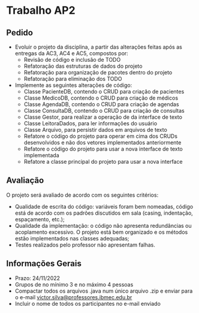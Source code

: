 # Trabalho AP2

## Pedido

- Evoluir o projeto da disciplina, a partir das alterações feitas após as entregas da AC3, AC4 e AC5, compostos por:
  - Revisão de código e inclusão de TODO
  - Refatoração das estruturas de dados do projeto
  - Refatoração para organização de pacotes dentro do projeto
  - Refatoração para eliminação dos TODO
- Implemente as seguintes alterações de código:
  - Classe PacienteDB, contendo o CRUD para criação de pacientes
  - Classe MedicoDB, contendo o CRUD para criação de médicos
  - Classe AgendaDB, contendo o CRUD para criação de agendas
  - Classe ConsultaDB, contendo o CRUD para criação de consultas
  - Classe Gestor, para realizar a operação de da interface de texto
  - Classe LeitoraDados, para ler informações do usuário
  - Classe Arquivo, para persistir dados em arquivos de texto
  - Refatore o código do projeto para operar em cima dos CRUDs desenvolvidos e não dos vetores implementados anteriormente
  - Refatore o código do projeto para usar a nova interface de texto implementada
  - Refatore a classe principal do projeto para usar a nova interface

## Avaliação

O projeto será avaliado de acordo com os seguintes critérios:

- Qualidade de escrita do código: variáveis foram bem nomeadas, código está de acordo com os padrões discutidos em sala (casing, indentação, espaçamento, etc.);
- Qualidade da implementação: o código não apresenta redundâncias ou acoplamento excessivo. O projeto está bem organizado e os métodos estão implementados nas classes adequadas;
- Testes realizados pelo professor não apresentam falhas.

## Informações Gerais

- Prazo: 24/11/2022
- Grupos de no mínimo 3 e no máximo 4 pessoas
- Compactar todos os arquivos .java num único arquivo .zip e enviar para o e-mail victor.silva@professores.ibmec.edu.br
- Incluir o nome de todos os participantes no e-mail enviado
